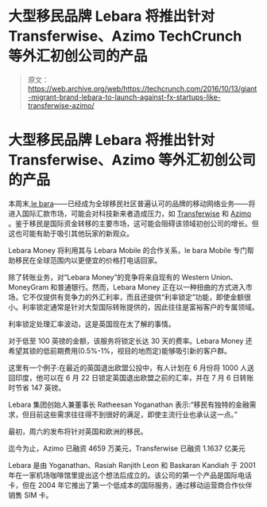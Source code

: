 # 大型移民品牌 Lebara 将推出针对 Transferwise、Azimo TechCrunch 等外汇初创公司的产品

> 原文：<https://web.archive.org/web/https://techcrunch.com/2016/10/13/giant-migrant-brand-lebara-to-launch-against-fx-startups-like-transferwise-azimo/>

# 大型移民品牌 Lebara 将推出针对 Transferwise、Azimo 等外汇初创公司的产品

本周末,[le bara](https://web.archive.org/web/20230129104326/https://www.lebara.com/)——已经成为全球移民社区普遍认可的品牌的移动网络业务——将进入国际汇款市场，可能会对科技新来者造成压力，如 [Transferwise](https://web.archive.org/web/20230129104326/http://transferwise.com/) 和 [Azimo](https://web.archive.org/web/20230129104326/https://azimo.com/en/) 。鉴于移民是国际资金转移的主要市场，这可能会阻碍该领域初创公司的增长。但这也可能有助于吸引其他玩家的新观众。

Lebara Money 将利用其与 Lebara Mobile 的合作关系，le bara Mobile 专门帮助移民在全球范围内以更便宜的价格打电话回家。

除了转账业务，对“Lebara Money”的竞争将来自现有的 Western Union、MoneyGram 和普通银行。然而，Lebara Money 正在以一种扭曲的方式进入市场，它不仅提供有竞争力的外汇利率，而且还提供“利率锁定”功能，即使金额很小。利率锁定通常是针对大型国际转账提供的，因此往往是富裕客户的专属领域。

利率锁定处理汇率波动，这是英国现在太了解的事情。

对于低至 100 英镑的金额，该服务将锁定长达 30 天的费率。Lebara Money 还希望其锁的低前期费用(0.5%-1%，视目的地而定)能够吸引新的客户群。

这里有一个例子:在最近的英国退出欧盟公投中，有人计划在 6 月份将 1000 人送回印度，他可以在 6 月 22 日锁定英国退出欧盟之前的汇率，并在 7 月 6 日转账时节省 147 英镑。

Lebara 集团创始人兼董事长 Ratheesan Yoganathan 表示:“移民有独特的金融需求，但目前这些需求往往得不到很好的满足，即使主流行业也承认这一点。”

最初，周六的发布将针对英国和欧洲的移民。

迄今为止，Azimo 已融资 4659 万美元，Transferwise 已融资 1.1637 亿美元

Lebara 是由 Yoganathan、Rasiah Ranjith Leon 和 Baskaran Kandiah 于 2001 年在一家机场咖啡馆里提出这个想法后成立的。该公司的第一个产品是国际电话卡，但在 2004 年它推出了第一个低成本的国际服务，通过移动运营商合作伙伴销售 SIM 卡。